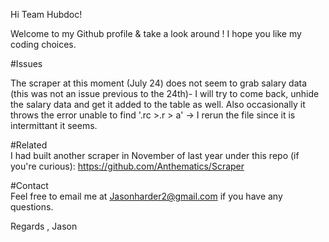Hi Team Hubdoc!

Welcome to my Github profile & take a look around ! I hope you like my coding choices.

#Issues <br>

The scraper at this moment (July 24) does not seem to grab salary data (this was not an issue previous to the 24th)- I will try to come back, unhide the salary data and get it added to the table as well. Also occasionally it throws the error unable to find '.rc >.r > a' -> I rerun the file since it is intermittant it seems.


#Related <br>
I had built another scraper in November of last year under this repo (if you're curious): https://github.com/Anthematics/Scraper

#Contact <br>
Feel free to email me at Jasonharder2@gmail.com if you have any questions.

Regards , Jason
